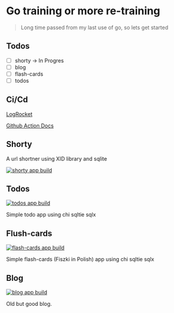 # Go training or more re-training

> Long time passed from my last use of go, so lets get started

## Todos

- [ ] shorty -> In Progres
- [ ] blog
- [ ] flash-cards
- [ ] todos

## Ci/Cd

[LogRocket](https://blog.logrocket.com/creating-separate-monorepo-ci-cd-pipelines-github-actions/)

[Github Action Docs](https://docs.github.com/en/actions/using-workflows/storing-workflow-data-as-artifacts)

## Shorty

A url shortner using XID library and sqlite

[![shorty app build](https://github.com/Hermanowicz/go-training/actions/workflows/shorty.yaml/badge.svg)](https://github.com/Hermanowicz/go-training/actions/workflows/shorty.yaml)

## Todos

[![todos app build](https://github.com/Hermanowicz/go-training/actions/workflows/todos.yaml/badge.svg)](https://github.com/Hermanowicz/go-training/actions/workflows/todos.yaml)

Simple todo app using chi sqltie sqlx

## Flush-cards

[![flash-cards app build](https://github.com/Hermanowicz/go-training/actions/workflows/flush-cards.yaml/badge.svg)](https://github.com/Hermanowicz/go-training/actions/workflows/flush-cards.yaml)

Simple flash-cards (Fiszki in Polish) app using chi sqltie sqlx

## Blog

[![blog app build](https://github.com/Hermanowicz/go-training/actions/workflows/blog.yaml/badge.svg)](https://github.com/Hermanowicz/go-training/actions/workflows/blog.yaml)

Old but good blog.
